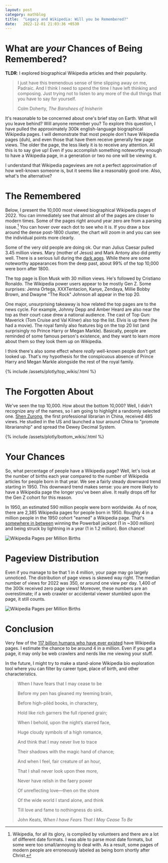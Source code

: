 ```yaml
---
layout: post
category: mathblog
title:  "Legacy and Wikipedia: Will you be Remembered?"
date:   2022-12-01 21:03:36 +0530
---
```

# What are *your* Chances of Being Remembered?
__TLDR__: I explored biographical Wikipedia articles and their popularity.

> I just have this tremendous sense of time slipping away on me, Padraic. And I think I need to spend the time I have left thinking and composing. Just trying not to listen to any more of the dull things that you have to say for yourself. 
> 
> Colm Doherty, *The Banshees of Inisherin*

It's reasonable to be concerned about one's brief stay on Earth. What will you leave behind? Will anyone remember you? To explore this question, I have pulled the approximately 300k english-language biographical Wikipedia pages. I will demonstrate that most people don't have Wikipedia pages (duh), and even those that have them receive generally few page views. The older the page, the less likely it is to receive any attention. All this is to say give up! Even if you accomplish something noteworthy enough to have a Wikipedia page, in a generation or two no one will be viewing it.

I understand that Wikipedia pageviews are not a perfect approximation of how well-known someone is, but it seems like a reasonably good one. Also, what's the alternative? 

# The Remembered
Below, I present the 10,000 most viewed biographical Wikipedia pages of 2022. You can immediately see that almost all of the pages are closer to modern times. Some of the pages right around year zero are from a parsing issue.[^1] You can hover over each dot to see who it is. If you draw a box around the dense post-1800 cluster, the chart will zoom in and you can see the individual points more clearly.

Some of the very old people are doing ok. Our man Julius Caesar pulled 3.45 million views. Mary (mother of Jesus) and Mark Antony also did pretty well. There is a serious lull during the [dark ages](https://en.wikipedia.org/wiki/Dark_Ages_(historiography)). While there are some noteworthy appearances from the deep past, about 99% of the top 10,000 were born after 1800. 

The top page is Elon Musk with 30 million views. He's followed by Cristiano Ronaldo. The Wikipedia power users appear to be mostly Gen Z. Some surprises: Jenna Ortega, XXXTentacion, Kanye, Zendaya, Millie Bobby Brown, and Dwayne "The Rock" Johnson all appear in the top 20.

One major, unsurprising takeaway is how related the top pages are to the news cycle. For example, Johnny Depp and Amber Heard are also near the top as their court case drew a national audience. The cast of Top Gun: Maverick (Tom Cruise and Val Kilner) also top the list. Elvis is up there (he had a movie). The royal family also features big on the top 20 list (and surprisingly no Prince Harry or Megan Markle). Basically, people are reminded of some famous person's existence, and they want to learn more about them so they look them up on Wikipedia.

I think there's also some effect where *really* well-known people don't get looked up. That's my hypothesis for the conspicuous absence of Prince Harry and Megan Markle alongside the rest of the royal family. 

[^1]: Wikipedia, for all its glory, is compiled by volunteers and there are a lot of different date formats. I was able to parse most date formats, but some were too small/annoying to deal with. As a result, some pages of modern people are erroneously labeled as being born shortly after Christ.

{% include /assets/plotly/top_wikis/.html %}

# The Forgotten About
We've seen the top 10,000. How about the bottom 10,000? Well, I didn't recognize any of the names, so I am going to highlight a randomly selected one. [Shen Zurong](https://en.wikipedia.org/wiki/Shen_Zurong), the first professional librarian in China, received 485 views. He studied in the US and launched a tour around China to "promote librarianship" and spread the Dewey Decimal System. 

{% include /assets/plotly/bottom_wikis/.html %}


# Your Chances

So, what percentage of people have a Wikipedia page? Well, let's look at the number of births each year compared to the number of Wikipedia articles for people born in that year. We see a fairly steady downward trend starting in 1950. This downward trend makes sense: you are more likely to have a Wikipedia page the longer you've been alive. It really drops off for the Gen Z cohort for this reason.

In 1950, an estimated 590 million people were born worldwide. As of now, there are 2,385 Wikipedia pages for people born in 1950. Roughly 4 in a million people in the 1950 cohort "earned" a Wikipedia page. That's [somewhere in between](https://www.investopedia.com/managing-wealth/worth-playing-lottery/#:~:text=For%20example%2C%20the%20odds%20of,bee%20sting%20during%20your%20lifetime) winning the Powerball jackpot (1 in ~300 million) and being struck by lightning in a year (1 in 1.2 million). Bon chance!

![Wikipedia Pages per Million Births](/Users/joeschlessinger/Documents/jschless.github.io/assets/wikipedia/wikis_per_million.jpeg)

# Pageview Distribution
Even if you manage to be that 1 in 4 million, your page may go largely unnoticed. The distribution of page views is skewed way right. The median number of views for 2022 was 350, or around one view per day. 1,400 of the 300k received zero page views! Moreover, these numbers are an overestimate; if a web crawler or accidental viewer stumbled upon the page, it still counts. 

![Wikipedia Pages per Million Births](/Users/joeschlessinger/Documents/jschless.github.io/assets/wikipedia/pageview_distribution.jpeg)

# Conclusion
Very few of the [117 billion humans who have ever existed](https://www.prb.org/articles/how-many-people-have-ever-lived-on-earth/#:~:text=No%20demographic%20data%20exist%20for,ever%20been%20born%20on%20Earth.) have Wikipedia pages. I estimate the chance to be around 4 in a million. Even if you get a page, it may only be web crawlers and nerds like me viewing your stuff. 

In the future, I might try to make a stand-alone Wikipedia bio exploration tool where you can filter by career type, place of birth, and other characteristics.

> When I have fears that I may cease to be
> 
> Before my pen has gleaned my teeming brain,
> 
> Before high-pilèd books, in charactery,
>
> Hold like rich garners the full ripened grain;
> 
> When I behold, upon the night’s starred face,
> 
> Huge cloudy symbols of a high romance,
> 
> And think that I may never live to trace
> 
> Their shadows with the magic hand of chance;
> 
> And when I feel, fair creature of an hour,
> 
> That I shall never look upon thee more,
> 
> Never have relish in the faery power
> 
> Of unreflecting love—then on the shore
> 
> Of the wide world I stand alone, and think
> 
> Till love and fame to nothingness do sink.
> 
> John Keats, *When I have Fears That I May Cease To Be*
